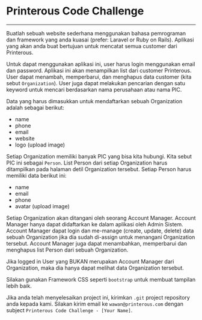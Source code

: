 # Printerous Code Challenge
---

Buatlah sebuah website sederhana menggunakan bahasa pemrograman dan framework yang anda kuasai (prefer: Laravel or Ruby on Rails). Aplikasi yang akan anda buat bertujuan untuk mencatat semua customer dari Printerous.

Untuk dapat menggunakan aplikasi ini, user harus login menggunakan email dan password.
Aplikasi ini akan menampilkan list dari customer Printerous.
User dapat menambah, memperbarui, dan menghapus data customer (kita sebut `Organization`).
User juga dapat melakukan pencarian dengan satu keyword untuk mencari berdasarkan nama perusahaan atau nama PIC.

Data yang harus dimasukkan untuk mendaftarkan sebuah Organization adalah sebagai berikut:
- name
- phone
- email
- website
- logo (upload image)

Setiap Organization memiliki banyak PIC yang bisa kita hubungi. Kita sebut PIC ini sebagai `Person`.
List Person dari setiap Organization harus ditampilkan pada halaman detil Organization tersebut.
Setiap Person harus memiliki data berikut ini:
- name
- email
- phone
- avatar (upload image)

Setiap Organization akan ditangani oleh seorang Account Manager.
Account Manager hanya dapat didaftarkan ke dalam aplikasi oleh Admin Sistem.
Account Manager dapat login dan me-manage (create, update, delete) data sebuah Organization jika dia sudah di-assign untuk menangani Organization tersebut. Account Manager juga dapat menambahkan, memperbarui dan menghapus list Person dari sebuah Organization.

Jika logged in User yang BUKAN merupakan Account Manager dari Organization, maka dia hanya dapat melihat data Organization tersebut.

Silakan gunakan Framework CSS seperti `bootstrap` untuk membuat tampilan lebih baik.

Jika anda telah menyelesaikan project ini, kirimkan `.git` project repository anda kepada kami.
Silakan kirim email ke `wawan@printerous.com` dengan subject `Printerous Code Challenge - [Your Name]`.